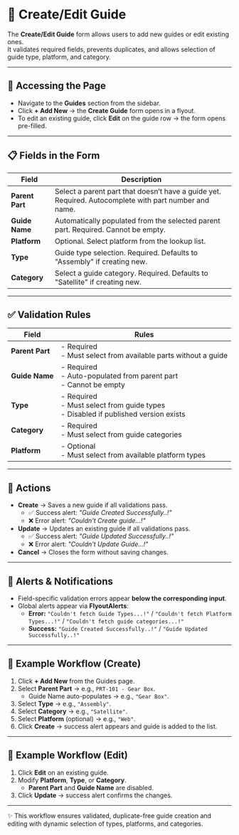 # 📘 Create/Edit Guide

The **Create/Edit Guide** form allows users to add new guides or edit existing ones.  
It validates required fields, prevents duplicates, and allows selection of guide type, platform, and category.

---

## 📍 Accessing the Page

- Navigate to the **Guides** section from the sidebar.
- Click **+ Add New** → the **Create Guide** form opens in a flyout.
- To edit an existing guide, click **Edit** on the guide row → the form opens pre-filled.

---

## 📋 Fields in the Form

| Field           | Description                                                                                           |
| --------------- | ----------------------------------------------------------------------------------------------------- |
| **Parent Part** | Select a parent part that doesn’t have a guide yet. Required. Autocomplete with part number and name. |
| **Guide Name**  | Automatically populated from the selected parent part. Required. Cannot be empty.                     |
| **Platform**    | Optional. Select platform from the lookup list.                                                       |
| **Type**        | Guide type selection. Required. Defaults to "Assembly" if creating new.                               |
| **Category**    | Select a guide category. Required. Defaults to "Satellite" if creating new.                           |

---

## ✅ Validation Rules

| Field           | Rules                                                                                          |
| --------------- | ---------------------------------------------------------------------------------------------- |
| **Parent Part** | - Required <br /> - Must select from available parts without a guide                           |
| **Guide Name**  | - Required <br /> - Auto-populated from parent part <br /> - Cannot be empty                   |
| **Type**        | - Required <br /> - Must select from guide types <br /> - Disabled if published version exists |
| **Category**    | - Required <br /> - Must select from guide categories                                          |
| **Platform**    | - Optional <br /> - Must select from available platform types                                  |

---

## 🚀 Actions

- **Create** → Saves a new guide if all validations pass.
  - ✅ Success alert: _"Guide Created Successfully..!"_
  - ❌ Error alert: _"Couldn't Create guide...!"_
- **Update** → Updates an existing guide if all validations pass.
  - ✅ Success alert: _"Guide Updated Successfully..!"_
  - ❌ Error alert: _"Couldn't Update Guide...!"_
- **Cancel** → Closes the form without saving changes.

---

## 🔔 Alerts & Notifications

- Field-specific validation errors appear **below the corresponding input**.
- Global alerts appear via **FlyoutAlerts**:
  - **Error:** `"Couldn't fetch Guide Types...!"` / `"Couldn't fetch Platform Types...!"` / `"Couldn't fetch guide categories...!"`
  - **Success:** `"Guide Created Successfully..!"` / `"Guide Updated Successfully..!"`

---

## 🧩 Example Workflow (Create)

1. Click **+ Add New** from the Guides page.
2. Select **Parent Part** → e.g., `PRT-101 - Gear Box`.
   - Guide Name auto-populates → e.g., `"Gear Box"`.
3. Select **Type** → e.g., `"Assembly"`.
4. Select **Category** → e.g., `"Satellite"`.
5. Select **Platform** (optional) → e.g., `"Web"`.
6. Click **Create** → success alert appears and guide is added to the list.

---

## 🧩 Example Workflow (Edit)

1. Click **Edit** on an existing guide.
2. Modify **Platform**, **Type**, or **Category**.
   - **Parent Part** and **Guide Name** are disabled.
3. Click **Update** → success alert confirms the changes.

---

✨ This workflow ensures validated, duplicate-free guide creation and editing with dynamic selection of types, platforms, and categories.
